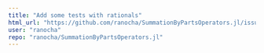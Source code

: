 ```yaml
---
title: "Add some tests with rationals"
html_url: "https://github.com/ranocha/SummationByPartsOperators.jl/issues/210"
user: "ranocha"
repo: "ranocha/SummationByPartsOperators.jl"
---
```


